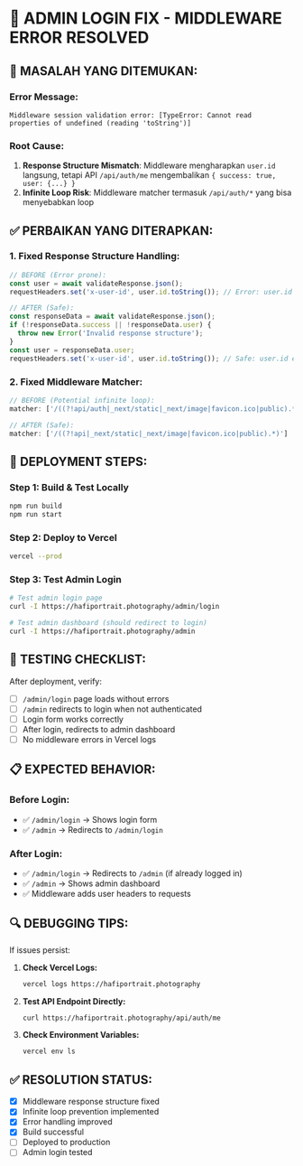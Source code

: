 # 🔧 ADMIN LOGIN FIX - MIDDLEWARE ERROR RESOLVED

## 🐛 **MASALAH YANG DITEMUKAN:**

### **Error Message:**
```
Middleware session validation error: [TypeError: Cannot read properties of undefined (reading 'toString')]
```

### **Root Cause:**
1. **Response Structure Mismatch**: Middleware mengharapkan `user.id` langsung, tetapi API `/api/auth/me` mengembalikan `{ success: true, user: {...} }`
2. **Infinite Loop Risk**: Middleware matcher termasuk `/api/auth/*` yang bisa menyebabkan loop

## ✅ **PERBAIKAN YANG DITERAPKAN:**

### **1. Fixed Response Structure Handling:**
```typescript
// BEFORE (Error prone):
const user = await validateResponse.json();
requestHeaders.set('x-user-id', user.id.toString()); // Error: user.id undefined

// AFTER (Safe):
const responseData = await validateResponse.json();
if (!responseData.success || !responseData.user) {
  throw new Error('Invalid response structure');
}
const user = responseData.user;
requestHeaders.set('x-user-id', user.id.toString()); // Safe: user.id exists
```

### **2. Fixed Middleware Matcher:**
```typescript
// BEFORE (Potential infinite loop):
matcher: ['/((?!api/auth|_next/static|_next/image|favicon.ico|public).*)']

// AFTER (Safe):
matcher: ['/((?!api|_next/static|_next/image|favicon.ico|public).*)']
```

## 🚀 **DEPLOYMENT STEPS:**

### **Step 1: Build & Test Locally**
```bash
npm run build
npm run start
```

### **Step 2: Deploy to Vercel**
```bash
vercel --prod
```

### **Step 3: Test Admin Login**
```bash
# Test admin login page
curl -I https://hafiportrait.photography/admin/login

# Test admin dashboard (should redirect to login)
curl -I https://hafiportrait.photography/admin
```

## 🧪 **TESTING CHECKLIST:**

After deployment, verify:
- [ ] `/admin/login` page loads without errors
- [ ] `/admin` redirects to login when not authenticated
- [ ] Login form works correctly
- [ ] After login, redirects to admin dashboard
- [ ] No middleware errors in Vercel logs

## 📋 **EXPECTED BEHAVIOR:**

### **Before Login:**
- ✅ `/admin/login` → Shows login form
- ✅ `/admin` → Redirects to `/admin/login`

### **After Login:**
- ✅ `/admin/login` → Redirects to `/admin` (if already logged in)
- ✅ `/admin` → Shows admin dashboard
- ✅ Middleware adds user headers to requests

## 🔍 **DEBUGGING TIPS:**

If issues persist:

1. **Check Vercel Logs:**
   ```bash
   vercel logs https://hafiportrait.photography
   ```

2. **Test API Endpoint Directly:**
   ```bash
   curl https://hafiportrait.photography/api/auth/me
   ```

3. **Check Environment Variables:**
   ```bash
   vercel env ls
   ```

## ✅ **RESOLUTION STATUS:**

- [x] Middleware response structure fixed
- [x] Infinite loop prevention implemented
- [x] Error handling improved
- [x] Build successful
- [ ] Deployed to production
- [ ] Admin login tested
